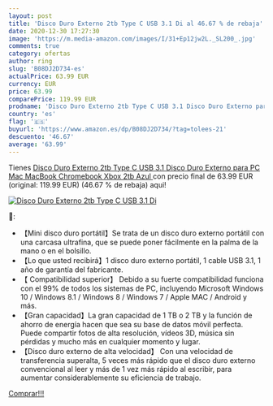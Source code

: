 ```yaml
---
layout: post
title: 'Disco Duro Externo 2tb Type C USB 3.1 Di al 46.67 % de rebaja'
date: 2020-12-30 17:27:30
image: 'https://m.media-amazon.com/images/I/31+Ep12jw2L._SL200_.jpg'
comments: true
category: ofertas
author: ring
slug: 'B08DJ2D734-es'
actualPrice: 63.99 EUR
currency: EUR
price: 63.99
comparePrice: 119.99 EUR
prodname: 'Disco Duro Externo 2tb Type C USB 3.1 Disco Duro Externo para PC  Mac  MacBook  Chromebook  Xbox  2tb  Azul '
country: 'es'
flag: '🇪🇸'
buyurl: 'https://www.amazon.es/dp/B08DJ2D734/?tag=tolees-21'
descuento: '46.67'
average: '63.99'
---
```


Tienes [Disco Duro Externo 2tb Type C USB 3.1 Disco Duro Externo para PC  Mac  MacBook  Chromebook  Xbox  2tb  Azul ](https://www.amazon.es/dp/B08DJ2D734/?tag=tolees-21) con precio final de  63.99 EUR (original: 119.99 EUR) (46.67 %  de rebaja) aqui!

[![Disco Duro Externo 2tb Type C USB 3.1 Di](https://m.media-amazon.com/images/I/31+Ep12jw2L._SL200_.jpg)](https://www.amazon.es/dp/B08DJ2D734/?tag=tolees-21)

🔎:

- 【Mini disco duro portátil】Se trata de un disco duro externo portátil con una carcasa ultrafina, que se puede poner fácilmente en la palma de la mano o en el bolsillo.
- 【Lo que usted recibirá】1 disco duro externo portátil, 1 cable USB 3.1, 1 año de garantía del fabricante.
- 【 Compatibilidad superior】 Debido a su fuerte compatibilidad funciona con el 99% de todos los sistemas de PC, incluyendo Microsoft Windows 10 / Windows 8.1 / Windows 8 / Windows 7 / Apple MAC / Android y más.
- 【Gran capacidad】La gran capacidad de 1 TB o 2 TB y la función de ahorro de energía hacen que sea su base de datos móvil perfecta. Puede compartir fotos de alta resolución, vídeos 3D, música sin pérdidas y mucho más en cualquier momento y lugar.
- 【Disco duro externo de alta velocidad】 Con una velocidad de transferencia superalta, 5 veces más rápido que el disco duro externo convencional al leer y más de 1 vez más rápido al escribir, para aumentar considerablemente su eficiencia de trabajo.

[Comprar!!!](https://www.amazon.es/dp/B08DJ2D734/?tag=tolees-21)
